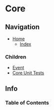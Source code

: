# Core

## Navigation

* [Home](/README.md)
  * [Index](/docs/Index.md)

### Children

* [Event](/src/CoreUnitTests/Event/README.md)
* [Core Unit Tests](/src/CoreUnitTests/README.md)

## Info

### Table of Contents
